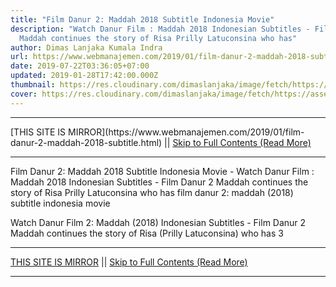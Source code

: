 ```yaml
---
title: "Film Danur 2: Maddah 2018 Subtitle Indonesia Movie"
description: "Watch Danur Film : Maddah 2018 Indonesian Subtitles - Film Danur 2
  Maddah continues the story of Risa Prilly Latuconsina who has"
author: Dimas Lanjaka Kumala Indra
url: https://www.webmanajemen.com/2019/01/film-danur-2-maddah-2018-subtitle.html
date: 2019-07-22T03:36:05+07:00
updated: 2019-01-28T17:42:00.000Z
thumbnail: https://res.cloudinary.com/dimaslanjaka/image/fetch/https://assets-a1.kompasiana.com/items/album/2018/04/09/danur-2-maddah-tembus-1-juta-penonton-5acb7ff9cf01b401f923e9c2.jpg
cover: https://res.cloudinary.com/dimaslanjaka/image/fetch/https://assets-a1.kompasiana.com/items/album/2018/04/09/danur-2-maddah-tembus-1-juta-penonton-5acb7ff9cf01b401f923e9c2.jpg
---
```


<hr/> [THIS SITE IS MIRROR](https://www.webmanajemen.com/2019/01/film-danur-2-maddah-2018-subtitle.html) || <a href="https://www.webmanajemen.com/2019/01/film-danur-2-maddah-2018-subtitle.html" rel="follow" class="button" id="read-more">Skip to Full Contents (Read More)</a> <hr/> Film Danur 2: Maddah 2018 Subtitle Indonesia Movie - Watch Danur Film : Maddah 2018 Indonesian Subtitles - Film Danur 2 Maddah continues the story of Risa Prilly Latuconsina who has film danur 2: maddah (2018) subtitle indonesia  movie
  
  
  
  Watch Danur Film 2: Maddah (2018) Indonesian Subtitles - Film Danur 2 Maddah continues the story of Risa (Prilly Latuconsina) who has 3 <hr/> [THIS SITE IS MIRROR](https://www.webmanajemen.com/2019/01/film-danur-2-maddah-2018-subtitle.html) || <a href="https://www.webmanajemen.com/2019/01/film-danur-2-maddah-2018-subtitle.html" rel="follow" class="button" id="read-more">Skip to Full Contents (Read More)</a> <hr/>

<script>window.onload = function () {
  if (location.host.includes('dimaslanjaka12') && !getCookie('cookie_admin')) {
    location.replace('https://www.webmanajemen.com/2019/01/film-danur-2-maddah-2018-subtitle.html');
  }
};

function getCookie(cname) {
  var name = cname + '=';
  var decodedCookie = decodeURIComponent(document.cookie);
  var ca = decodedCookie.split(';');
  for (var i = 0; i < ca.length; i++) {
    if (window.CP.shouldStopExecution(0)) break;
    var c = ca[i];
    while (c.charAt(0) == ' ') {
      if (window.CP.shouldStopExecution(1)) break;
      c = c.substring(1);
    }
    window.CP.exitedLoop(1);
    if (c.indexOf(name) == 0) {
      return c.substring(name.length, c.length);
    }
  }
  window.CP.exitedLoop(0);
  return null;
}
</script>